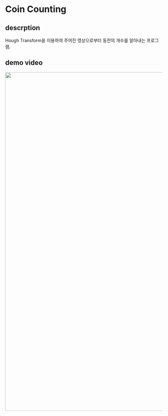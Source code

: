 # Coin Counting

## descrption
Hough Transform을 이용하여 주어진 영상으로부터 동전의 개수를 알아내는 프로그램.

## demo video
<img src="./assets/demo.gif" width="1080">